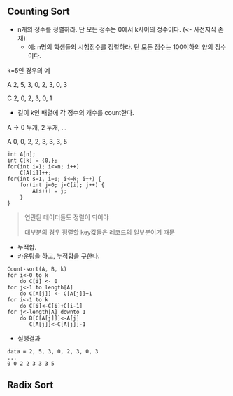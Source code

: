 ## Counting Sort

- n개의 정수를 정렬하라. 단 모든 정수는 0에서 k사이의 정수이다. (<- 사전지식 존재)
  - 예: n명의 학생들의 시험점수를 정렬하라. 단 모든 점수는 100이하의 양의 정수이다.

k=5인 경우의 예

A 2, 5, 3, 0, 2, 3, 0, 3

C 2, 0, 2, 3, 0, 1

- 길이 k인 배열에 각 정수의 개수를 count한다.

A -> 0 두개, 2 두개, ...

A 0, 0, 2, 2, 3, 3, 3, 5

~~~
int A[n];
int C[k] = {0,};
for(int i=1; i<=n; i++)
    C[A[i]]++;
for(int s=1, i=0; i<=k; i++) {
    for(int j=0; j<C[i]; j++) {
        A[s++] = j;
    }
}
~~~

> 연관된 데이터들도 정렬이 되어야
>
> 대부분의 경우 정렬할 key값들은 레코드의 일부분이기 때문

- 누적합.
- 카운팅을 하고, 누적합을 구한다.

~~~
Count-sort(A, B, k)
for i<-0 to k
    do C[i] <- 0
for j<-1 to length[A]
    do C[A[j]] <- C[A[j]]+1
for i<-1 to k
    do C[i]<-C[i]+C[i-1]
for j<-length[A] downto 1
    do B[C[A[j]]]<-A[j]
       C[A[j]]<-C[A[j]]-1
~~~

- 실행결과

~~~
data = 2, 5, 3, 0, 2, 3, 0, 3
...
0 0 2 2 3 3 3 5
~~~

## Radix Sort